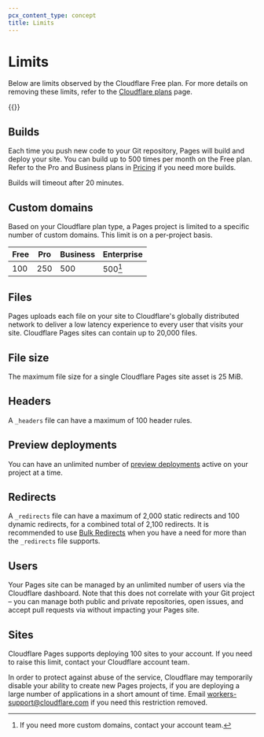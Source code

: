 ```yaml
---
pcx_content_type: concept
title: Limits
---
```


# Limits

Below are limits observed by the Cloudflare Free plan. For more details on removing these limits, refer to the [Cloudflare plans](https://www.cloudflare.com/plans) page.

{{<render file="_limits_increase.md" productFolder="workers">}}

## Builds

Each time you push new code to your Git repository, Pages will build and deploy your site. You can build up to 500 times per month on the Free plan. Refer to the Pro and Business plans in [Pricing](https://pages.cloudflare.com/#pricing) if you need more builds.

Builds will timeout after 20 minutes.

## Custom domains

Based on your Cloudflare plan type, a Pages project is limited to a specific number of custom domains. This limit is on a per-project basis.

| Free | Pro | Business | Enterprise |
| ---- | --- | -------- | ---------- |
| 100  | 250 | 500      | 500[^1]    |

[^1]: If you need more custom domains, contact your account team.

## Files

Pages uploads each file on your site to Cloudflare's globally distributed network to deliver a low latency experience to every user that visits your site. Cloudflare Pages sites can contain up to 20,000 files.

## File size

The maximum file size for a single Cloudflare Pages site asset is 25 MiB.

## Headers

A `_headers` file can have a maximum of 100 header rules.

## Preview deployments

You can have an unlimited number of [preview deployments](/pages/platform/preview-deployments/) active on your project at a time.

## Redirects

A `_redirects` file can have a maximum of 2,000 static redirects and 100 dynamic redirects, for a combined total of 2,100 redirects. It is recommended to use [Bulk Redirects](/pages/platform/redirects/#surpass-_redirects-limits) when you have a need for more than the `_redirects` file supports.

## Users

Your Pages site can be managed by an unlimited number of users via the Cloudflare dashboard. Note that this does not correlate with your Git project – you can manage both public and private repositories, open issues, and accept pull requests via  without impacting your Pages site.

## Sites

Cloudflare Pages supports deploying 100 sites to your account. If you need to raise this limit, contact your Cloudflare account team.

In order to protect against abuse of the service, Cloudflare may temporarily disable your ability to create new Pages projects, if you are deploying a large number of applications in a short amount of time. Email workers-support@cloudflare.com if you need this restriction removed.